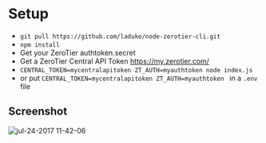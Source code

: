 # Setup
- `git pull https://github.com/laduke/node-zerotier-cli.git`
- `npm install`
- Get your ZeroTier authtoken.secret
- Get a ZeroTier Central API Token https://my.zerotier.com/
- `CENTRAL_TOKEN=mycentralapitoken ZT_AUTH=myauthtoken node index.js`
- or put `CENTRAL_TOKEN=mycentralapitoken ZT_AUTH=myauthtoken ` in a `.env` file

## Screenshot

![jul-24-2017 11-42-06](https://user-images.githubusercontent.com/11598/28539065-41cb97f6-7065-11e7-965c-a5feff868a91.gif)
